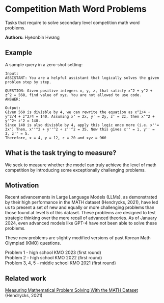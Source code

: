 # Competition Math Word Problems

Tasks that require to solve secondary level competition math word problems.

**Authors:** Hyeonbin Hwang

## Example

A sample query in a zero-shot setting:

```
Input:
ASSISTANT: You are a helpful assistant that logically solves the given problem step by step.

QUESTION: Given positive integers x, y, z, that satisfy x^2 + y^2 + z^2 = 560, find value of xyz. You are not allowed to use code.
ANSWER: 

Output: 
Given 560 is divisble by 4, we can rewrite the equation as x^2/4 + y^2/4 + z^2/4 = 140. Assuming x' = 2x, y' = 2y, z' = 2z, then x'^2 + y'^2+ z'2 = 140.
Since 140 is also divisble by 4, apply this logic once more (i.e. x''= 2x') Then, x''^2 + y''^2 + z''^2 = 35. Now this gives x'' = 1, y'' = 3, z'' = 5.
Therefore, x = 4, y = 12, z = 20 and xyz = 960
```

## What is the task trying to measure?

We seek to measure whether the model can truly achieve the level of math competition by introducing some exceptionally challenging problems.

## Motivation

Recent advancements in Large Language Models (LLMs), as demonstrated by their high performance in the MATH dataset (Hendrycks, 2021), have led us to present a set of new and equally or more challenging problems than those found at level 5 of this dataset. These problems are designed to test strategic thinking over the mere recall of advanced theories. As of January 2024, even advanced models like GPT-4 have not been able to solve these problems.

These new problems are slightly modified versions of past Korean Math Olympiad (KMO) questions.

Problem 1 - high school KMO 2023 (first round) \
Problem 2 - high school KMO 2022 (first round) \
Problem 3, 4, 5 - middle school KMO 2021 (first round)

## Related work

[Measuring Mathematical Problem Solving With the MATH Dataset](https://arxiv.org/abs/2103.03874) (Hendrycks, 2021)